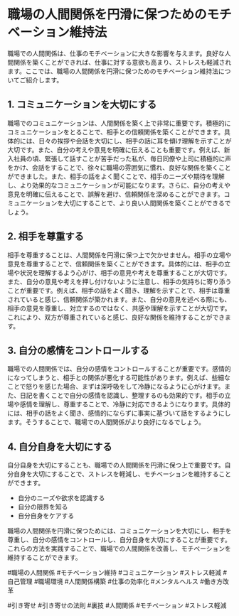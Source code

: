 # 職場の人間関係を円滑に保つためのモチベーション維持法

職場での人間関係は、仕事のモチベーションに大きな影響を与えます。良好な人間関係を築くことができれば、仕事に対する意欲も高まり、ストレスも軽減されます。ここでは、職場の人間関係を円滑に保つためのモチベーション維持法についてご紹介します。

## 1. コミュニケーションを大切にする

職場でのコミュニケーションは、人間関係を築く上で非常に重要です。積極的にコミュニケーションをとることで、相手との信頼関係を築くことができます。具体的には、日々の挨拶や会話を大切にし、相手の話に耳を傾け理解を示すことが大切です。また、自分の考えや意見を明確に伝えることも重要です。例えば、新入社員の頃、緊張して話すことが苦手だった私が、毎日同僚や上司に積極的に声をかけ、会話をすることで、徐々に職場の雰囲気に慣れ、良好な関係を築くことができました。また、相手の話をよく聞くことで、相手のニーズや期待を理解し、より効果的なコミュニケーションが可能になります。さらに、自分の考えや意見を明確に伝えることで、誤解を避け、信頼関係を深めることができます。コミュニケーションを大切にすることで、より良い人間関係を築くことができるでしょう。

## 2. 相手を尊重する

相手を尊重することは、人間関係を円滑に保つ上で欠かせません。相手の立場や意見を尊重することで、信頼関係を築くことができます。具体的には、相手の立場や状況を理解するよう心がけ、相手の意見や考えを尊重することが大切です。また、自分の意見や考えを押し付けないように注意し、相手の気持ちに寄り添うことが重要です。例えば、相手の話をよく聞き、理解を示すことで、相手は尊重されていると感じ、信頼関係が築かれます。また、自分の意見を述べる際にも、相手の意見を尊重し、対立するのではなく、共感や理解を示すことが大切です。これにより、双方が尊重されていると感じ、良好な関係を維持することができます。

## 3. 自分の感情をコントロールする

職場での人間関係では、自分の感情をコントロールすることが重要です。感情的になってしまうと、相手との関係が悪化する可能性があります。例えば、些細なことで怒りを感じた場合、まずは深呼吸をして冷静になるように心がけます。また、日記を書くことで自分の感情を認識し、整理するのも効果的です。相手の立場や感情を理解し、尊重することで、冷静に対応できるようになります。具体的には、相手の話をよく聞き、感情的にならずに事実に基づいて話をするようにします。そうすることで、職場での人間関係がより良好になるでしょう。

## 4. 自分自身を大切にする

自分自身を大切にすることも、職場での人間関係を円滑に保つ上で重要です。自分自身を大切にすることで、ストレスを軽減し、モチベーションを維持することができます。

- 自分のニーズや欲求を認識する
- 自分の限界を知る
- 自分自身をケアする

職場の人間関係を円滑に保つためには、コミュニケーションを大切にし、相手を尊重し、自分の感情をコントロールし、自分自身を大切にすることが重要です。これらの方法を実践することで、職場での人間関係を改善し、モチベーションを維持することができます。

#職場の人間関係 #モチベーション維持 #コミュニケーション #ストレス軽減 #自己管理 #職場環境 #人間関係構築 #仕事の効率化 #メンタルヘルス #働き方改革

#引き寄せ #引き寄せの法則 #裏技 #人間関係 #モチベーション #ストレス軽減
